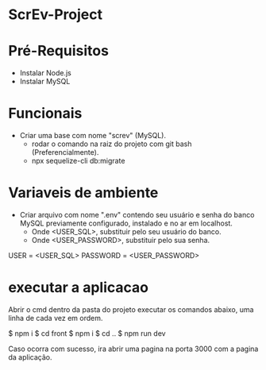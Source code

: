 # ScrEv-Project

# Pré-Requisitos

- Instalar Node.js
- Instalar MySQL

# Funcionais
 - Criar uma base com nome "screv" (MySQL).
   - rodar o comando na raiz do projeto com git bash (Preferencialmente).
    - npx sequelize-cli db:migrate

# Variaveis de ambiente
  - Criar arquivo com nome ".env" contendo seu usuário e senha do banco MySQL previamente configurado, instalado e no ar em localhost.
    - Onde <USER_SQL>, substituir pelo seu usuário do banco.
    - Onde <USER_PASSWORD>, substituir pelo sua senha.
  
USER = <USER_SQL>
PASSWORD = <USER_PASSWORD>

# executar a aplicacao

Abrir o cmd dentro da pasta do projeto
executar os comandos abaixo, uma linha de cada vez em ordem.

$ npm i
$ cd front
$ npm i
$ cd ..
$ npm run dev

Caso ocorra com sucesso, ira abrir uma pagina na porta 3000 com a pagina da aplicação.
